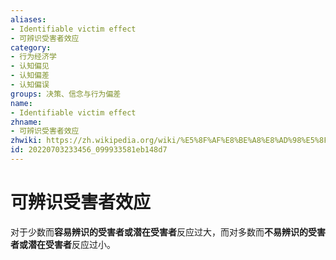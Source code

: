 ```yaml
---
aliases:
- Identifiable victim effect
- 可辨识受害者效应
category:
- 行为经济学
- 认知偏见
- 认知偏差
- 认知偏误
groups: 决策、信念与行为偏差
name:
- Identifiable victim effect
zhname:
- 可辨识受害者效应
zhwiki: https://zh.wikipedia.org/wiki/%E5%8F%AF%E8%BE%A8%E8%AD%98%E5%8F%97%E5%AE%B3%E8%80%85%E6%95%88%E6%87%89
id: 20220703233456_099933581eb148d7
---
```


# 可辨识受害者效应

对于少数而**容易辨识的受害者或潜在受害者**反应过大，而对多数而**不易辨识的受害者或潜在受害者**反应过小。
